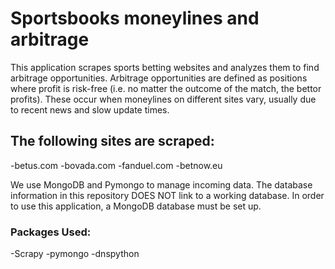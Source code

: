 # Sportsbooks moneylines and arbitrage
This application scrapes sports betting websites and analyzes them to find arbitrage opportunities. Arbitrage opportunities are defined as positions where profit is risk-free (i.e. no matter the outcome of the match, the bettor profits). These occur when moneylines on different sites vary, usually due to recent news and slow update times. 

## The following sites are scraped:

  -betus.com
  -bovada.com
  -fanduel.com
  -betnow.eu

We use MongoDB and Pymongo to manage incoming data. The database information in this repository DOES NOT link to a working database. In order to use this application, a MongoDB database must be set up.

### Packages Used:

  -Scrapy
  -pymongo
  -dnspython
